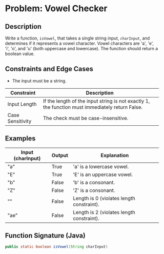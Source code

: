 # Problem: Vowel Checker

## Description
Write a function, `isVowel`, that takes a single string input, `charInput`, and determines if it represents a vowel character. Vowel characters are 'a', 'e', 'i', 'o', and 'u' (both uppercase and lowercase). The function should return a boolean value.

## Constraints and Edge Cases
- The input must be a string.

| Constraint       | Description                                                                 |
|------------------|-----------------------------------------------------------------------------|
| Input Length     | If the length of the input string is not exactly 1, the function must immediately return False. |
| Case Sensitivity  | The check must be case-insensitive.                                        |

## Examples

| Input (charInput) | Output | Explanation                          |
|-------------------|--------|-------------------------------------|
| "a"               | True   | 'a' is a lowercase vowel.          |
| "E"               | True   | 'E' is an uppercase vowel.         |
| "b"               | False  | 'b' is a consonant.                |
| "Z"               | False  | 'Z' is a consonant.                |
| ""                | False  | Length is 0 (violates length constraint). |
| "ae"              | False  | Length is 2 (violates length constraint). |

## Function Signature (Java)
```java
public static boolean isVowel(String charInput)
```
